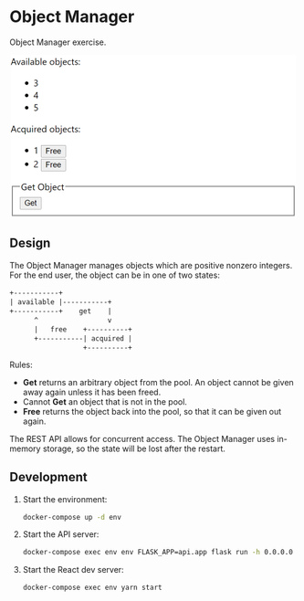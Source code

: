 # Object Manager

Object Manager exercise.

<p align="center">
  <img src="gfx/webpage.png" width="500" alt="npm start">
</p>

## Design

The Object Manager manages objects which are positive nonzero integers. For the
end user, the object can be in one of two states:

```
+-----------+
| available |-----------+
+-----------+    get    |
      ^                 v
      |   free    +----------+
      +-----------| acquired |
                  +----------+
```

Rules:

- **Get** returns an arbitrary object from the pool. An object cannot be given
  away again unless it has been freed.
- Cannot **Get** an object that is not in the pool.
- **Free** returns the object back into the pool, so that it can be given out
  again.

The REST API allows for concurrent access. The Object Manager uses in-memory
storage, so the state will be lost after the restart.

## Development

1. Start the environment:

   ```sh
   docker-compose up -d env
   ```

2. Start the API server:

   ```sh
   docker-compose exec env env FLASK_APP=api.app flask run -h 0.0.0.0
   ```

4. Start the React dev server:

   ```sh
   docker-compose exec env yarn start
   ```
